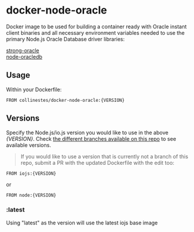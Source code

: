 # docker-node-oracle


Docker image to be used for building a container ready with Oracle instant client binaries and all necessary environment variables needed to use the primary Node.js Oracle Database driver libraries:

[strong-oracle](https://github.com/strongloop/strong-oracle)  
[node-oracledb](https://github.com/oracle/node-oracledb)


## Usage

Within your Dockerfile:

```
FROM collinestes/docker-node-oracle:{VERSION}
```


## Versions

Specify the Node.js/io.js version you would like to use in the above *{VERSION}*.  Check [the different branches available on this repo](https://github.com/CollinEstes/docker-node-oracle/branches) to see available versions.

>If you would like to use a version that is currently not a branch of this repo, submit a PR with the updated Dockerfile with the edit too:

```
FROM iojs:{VERSION}
```

or
```
FROM node:{VERSION}
```

### :latest

Using "latest" as the version will use the latest iojs base image





